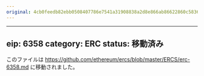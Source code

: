 ```yaml
---
original: 4cb0feedb82ebb0508407786e7541a31908838a2d8e866ab86622860c583628c
---
```


---
eip: 6358
category: ERC
status: 移動済み
---

このファイルは https://github.com/ethereum/ercs/blob/master/ERCS/erc-6358.md に移動されました。